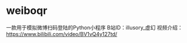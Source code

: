# weiboqr
一款用于模拟微博扫码登陆的Python小程序
B站ID：illusory_虚幻
视频介绍：https://www.bilibili.com/video/BV1vQ4y127td/
